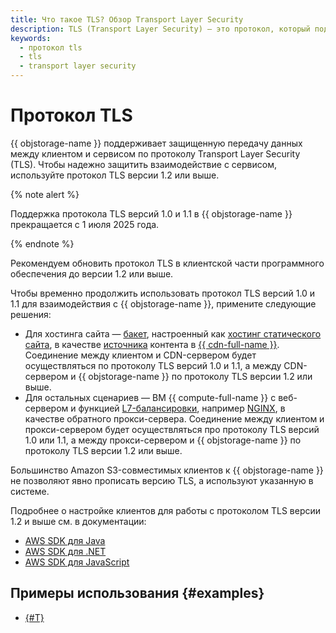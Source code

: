 ```yaml
---
title: Что такое TLS? Обзор Transport Layer Security
description: TLS (Transport Layer Security) – это протокол, который поддерживает защищенную передачу данных между клиентом и сервисом. Чтобы надежно защитить взаимодействие с сервисом, используйте протокол TLS версии 1.2 или выше.
keywords:
  - протокол tls
  - tls
  - transport layer security
---
```


# Протокол TLS



{{ objstorage-name }} поддерживает защищенную передачу данных между клиентом и сервисом по протоколу Transport Layer Security (TLS). Чтобы надежно защитить взаимодействие с сервисом, используйте протокол TLS версии 1.2 или выше.

{% note alert %}

Поддержка протокола TLS версий 1.0 и 1.1 в {{ objstorage-name }} прекращается с 1 июля 2025 года.

{% endnote %}

Рекомендуем обновить протокол TLS в клиентской части программного обеспечения до версии 1.2 или выше.

Чтобы временно продолжить использовать протокол TLS версий 1.0 и 1.1 для взаимодействия с {{ objstorage-name }}, примените следующие решения:
* Для хостинга сайта — [бакет](bucket.md), настроенный как [хостинг статического сайта](hosting.md), в качестве [источника](../../cdn/concepts/origins.md) контента в [{{ cdn-full-name }}](../../cdn/concepts/index.md). Соединение между клиентом и CDN-сервером будет осуществляться по протоколу TLS версий 1.0 и 1.1, а между CDN-сервером и {{ objstorage-name }} по протоколу TLS версии 1.2 или выше.
* Для остальных сценариев — ВМ {{ compute-full-name }} с веб-сервером и функцией [L7-балансировки](../../application-load-balancer/concepts/application-load-balancer.md), например [NGINX](https://nginx.org/ru/), в качестве обратного прокси-сервера. Соединение между клиентом и прокси-сервером будет осуществляться про протоколу TLS версий 1.0 или 1.1, а между прокси-сервером и {{ objstorage-name }} по протоколу TLS версии 1.2 или выше.


Большинство Amazon S3-совместимых клиентов к {{ objstorage-name }} не позволяют явно прописать версию TLS, а используют указанную в системе.

Подробнее о настройке клиентов для работы с протоколом TLS версии 1.2 и выше см. в документации:
* [AWS SDK для Java](https://docs.aws.amazon.com/sdk-for-java/v1/developer-guide/security-java-tls.html)
* [AWS SDK для .NET](https://docs.aws.amazon.com/sdk-for-net/v3/developer-guide/enforcing-tls.html)
* [AWS SDK для JavaScript](https://docs.aws.amazon.com/sdk-for-javascript/v2/developer-guide/enforcing-tls.html)


## Примеры использования {#examples}

* [{#T}](../tutorials/gatsby-static-website.md)

